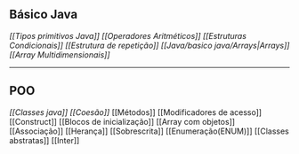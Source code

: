 
## **Básico Java**

*[[Tipos primitivos Java]]*
*[[Operadores Aritméticos]]*
*[[Estruturas Condicionais]]*
*[[Estrutura de repetição]]*
*[[Java/basico java/Arrays|Arrays]]*
*[[Array Multidimensionais]]*

---
## **POO**

*[[Classes java]]*
*[[Coesão]]*
[[Métodos]]
[[Modificadores de acesso]]
[[Construct]]
[[Blocos de inicialização]]
[[Array com objetos]]
[[Associação]]
[[Herança]]
[[Sobrescrita]]
[[Enumeração(ENUM)]]
[[Classes abstratas]]
[[Inter]]





